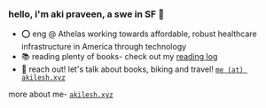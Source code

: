 ### hello, i'm aki praveen, a swe in SF 🌉

* ⭕ eng @ Athelas working towards affordable, robust healthcare infrastructure in America through technology
* 📚 reading plenty of books- check out my [reading log](https://aki-internal.notion.site/aki-internal/Aki-s-Reading-List-b2f9f31753374bde9c2dc80bd8d7db5f)
* 📧 reach out! let's talk about books, biking and travel! [`me (at) akilesh.xyz`](me@akilesh.xyz)

more about me- [`akilesh.xyz`](https://akilesh.xyz)
